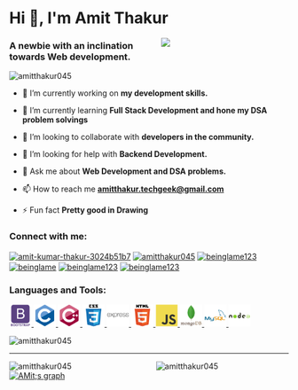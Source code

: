 <h1 align="left">Hi 👋, I'm Amit Thakur</h1>
<img align='right' src="https://media.giphy.com/media/M9gbBd9nbDrOTu1Mqx/giphy.gif" width="230">
<h3 align="left">A newbie with an inclination towards Web development.</h3>

<p align="left"> <img src="https://komarev.com/ghpvc/?username=amitthakur045&label=Profile%20views&color=0e75b6&style=flat" alt="amitthakur045" /> </p>

- 🔭 I’m currently working on **my development skills.**

- 🌱 I’m currently learning **Full Stack Development and hone my DSA problem solvings**

- 👯 I’m looking to collaborate with **developers in the community.**

- 🤝 I’m looking for help with **Backend Development.**

- 💬 Ask me about **Web Development and DSA problems.**

- 📫 How to reach me **amitthakur.techgeek@gmail.com**

- ⚡ Fun fact **Pretty good in Drawing**

<h3 align="left">Connect with me:</h3>
<p align="left">
<a href="https://linkedin.com/in/amit-kumar-thakur-3024b51b7" target="blank"><img align="center" src="https://raw.githubusercontent.com/rahuldkjain/github-profile-readme-generator/master/src/images/icons/Social/linked-in-alt.svg" alt="amit-kumar-thakur-3024b51b7" height="30" width="40" /></a>
<a href="https://instagram.com/amitthakur045" target="blank"><img align="center" src="https://raw.githubusercontent.com/rahuldkjain/github-profile-readme-generator/master/src/images/icons/Social/instagram.svg" alt="amitthakur045" height="30" width="40" /></a>
<a href="https://www.codechef.com/users/beinglame123" target="blank"><img align="center" src="https://cdn.jsdelivr.net/npm/simple-icons@3.1.0/icons/codechef.svg" alt="beinglame123" height="30" width="40" /></a>
<a href="https://codeforces.com/profile/beinglame" target="blank"><img align="center" src="https://cdn.jsdelivr.net/npm/simple-icons@3.0.1/icons/codeforces.svg" alt="beinglame" height="30" width="40" /></a>
<a href="https://www.leetcode.com/beinglame123" target="blank"><img align="center" src="https://raw.githubusercontent.com/rahuldkjain/github-profile-readme-generator/master/src/images/icons/Social/leet-code.svg" alt="beinglame123" height="30" width="40" /></a>
<a href="https://auth.geeksforgeeks.org/user/beinglame123" target="blank"><img align="center" src="https://raw.githubusercontent.com/rahuldkjain/github-profile-readme-generator/master/src/images/icons/Social/geeks-for-geeks.svg" alt="beinglame123" height="30" width="40" /></a>
</p>

<h3 align="left">Languages and Tools:</h3>
<p align="left"> <a href="https://getbootstrap.com" target="_blank"> <img src="https://raw.githubusercontent.com/devicons/devicon/master/icons/bootstrap/bootstrap-plain-wordmark.svg" alt="bootstrap" width="40" height="40"/> </a> <a href="https://www.cprogramming.com/" target="_blank"> <img src="https://raw.githubusercontent.com/devicons/devicon/master/icons/c/c-original.svg" alt="c" width="40" height="40"/> </a> <a href="https://www.w3schools.com/cpp/" target="_blank"> <img src="https://raw.githubusercontent.com/devicons/devicon/master/icons/cplusplus/cplusplus-original.svg" alt="cplusplus" width="40" height="40"/> </a> <a href="https://www.w3schools.com/css/" target="_blank"> <img src="https://raw.githubusercontent.com/devicons/devicon/master/icons/css3/css3-original-wordmark.svg" alt="css3" width="40" height="40"/> </a> <a href="https://expressjs.com" target="_blank"> <img src="https://raw.githubusercontent.com/devicons/devicon/master/icons/express/express-original-wordmark.svg" alt="express" width="40" height="40"/> </a> <a href="https://www.w3.org/html/" target="_blank"> <img src="https://raw.githubusercontent.com/devicons/devicon/master/icons/html5/html5-original-wordmark.svg" alt="html5" width="40" height="40"/> </a> <a href="https://developer.mozilla.org/en-US/docs/Web/JavaScript" target="_blank"> <img src="https://raw.githubusercontent.com/devicons/devicon/master/icons/javascript/javascript-original.svg" alt="javascript" width="40" height="40"/> </a> <a href="https://www.mongodb.com/" target="_blank"> <img src="https://raw.githubusercontent.com/devicons/devicon/master/icons/mongodb/mongodb-original-wordmark.svg" alt="mongodb" width="40" height="40"/> </a> <a href="https://www.mysql.com/" target="_blank"> <img src="https://raw.githubusercontent.com/devicons/devicon/master/icons/mysql/mysql-original-wordmark.svg" alt="mysql" width="40" height="40"/> </a> <a href="https://nodejs.org" target="_blank"> <img src="https://raw.githubusercontent.com/devicons/devicon/master/icons/nodejs/nodejs-original-wordmark.svg" alt="nodejs" width="40" height="40"/> </a> </p>


   <p><img align="centre" src="https://github-readme-stats.vercel.app/api/top-langs?username=amitthakur045&show_icons=true&locale=en&layout=compact&hide=Ruby&theme=radical" alt="amitthakur045" /></p>
   
<hr>

<p><img align="left" width="47.5%" src="https://github-readme-stats.vercel.app/api?username=amitthakur045&show_icons=true&locale=en&theme=radical" alt="amitthakur045" /></p>
<p><img align="right" width="47.5%" src="https://github-readme-streak-stats.herokuapp.com/?user=amitthakur045&theme=neon-palenight" alt="amitthakur045" /></p>

<a href="https://github.com/amitthakur045/github-readme-activity-graph"><img alt="AMit;s graph" src="https://activity-graph.herokuapp.com/graph?username=amitthakur045&bg_color=0D1117&color=5BCDEC&line=5BCDEC&point=FFFFFF&hide_border=true" /></a>
</div>
<br/>
